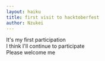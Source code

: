 ```yaml
---
layout: haiku
title: first visit to hacktoberfest
author: Nzukei
---
```

It's my first participation<br>
I think I'll continue to participate<br>
Please welcome me<br>

